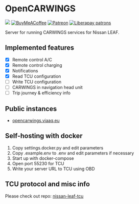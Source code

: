 # OpenCARWINGS
[![](https://img.shields.io/github/sponsors/developerfromjokela?label=Sponsor&logo=GitHub)](https://github.com/sponsors/developerfromjokela)
[![BuyMeACoffee](https://raw.githubusercontent.com/pachadotdev/buymeacoffee-badges/main/bmc-donate-yellow.svg)](https://www.buymeacoffee.com/developerfromjokela)
[![Patreon](https://img.shields.io/endpoint.svg?url=https%3A%2F%2Fshieldsio-patreon.vercel.app%2Fapi%3Fusername%3Ddeveloperfromjokela%26type%3Dpatrons)](https://patreom.com/developerfromjokela)
[![Liberapay patrons](https://img.shields.io/liberapay/patrons/developerfromjokela?style=plastic&logo=liberapay&label=liberapay&link=https%3A%2F%2Fliberapay.com%2Fdeveloperfromjokela%2F)](https://liberapay.com/developerfromjokela/)

Server for running CARWINGS services for Nissan LEAF.

## Implemented features

- [x] Remote control A/C
- [x] Remote control charging
- [x] Notifications
- [x] Read TCU configuration
- [ ] Write TCU configuration
- [ ] CARWINGS in navigation head unit
- [ ] Trip journey & efficiency info

## Public instances

- [opencarwings.viaaq.eu](https://opencarwings.viaaq.eu)

## Self-hosting with docker

1. Copy settings.docker.py and edit parameters
2. Copy .example.env to .env and edit parameters if necessary
3. Start up with docker-compose
4. Open port 55230 for TCU
5. Write your server URL to TCU using OBD

## TCU protocol and misc info
Please check out repo: [nissan-leaf-tcu](https://github.com/developerfromjokela/nissan-leaf-tcu/)
